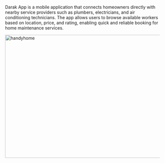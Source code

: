 Darak App is a mobile application that connects homeowners directly with nearby service providers such as plumbers, electricians, and air conditioning technicians.
The app allows users to browse available workers based on location, price, and rating, enabling quick and reliable booking for home maintenance services.

<img width="698" height="401" alt="handyhome" src="https://github.com/user-attachments/assets/374d42ac-ec25-409b-be17-e05896f091b5" />
